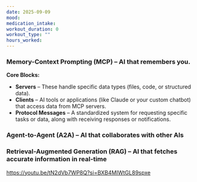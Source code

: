 ```yaml
---
date: 2025-09-09
mood: 
medication_intake: 
workout_duration: 0
workout_type: ""
hours_worked:
---
```

### Memory-Context Prompting (MCP) – AI that remembers you.
**Core Blocks:**
- **Servers** – These handle specific data types (files, code, or structured data).
- **Clients** – AI tools or applications (like Claude or your custom chatbot) that access data from MCP servers.
- **Protocol Messages** – A standardized system for requesting specific tasks or data, along with receiving responses or notifications.


### Agent-to-Agent (A2A) – AI that collaborates with other AIs
### Retrieval-Augmented Generation (RAG) – AI that fetches accurate information in real-time
https://youtu.be/tN2dVb7WP8Q?si=BXB4MIWtGL89spxe 